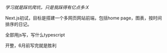 <i>学习就是踩坑爬坑，只是我踩得有亿点多:X</i> 

Next.js初试，目标是搭建一个多网页网站前端，包括home page，图表，按时间排序的日记。

全部用js写，写什么typescript

开整，6月前写完就是胜利